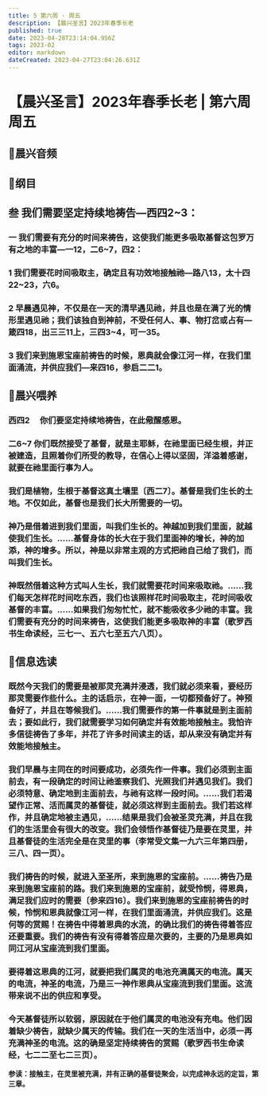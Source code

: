 ```yaml
---
title: 5 第六周 · 周五
description: 【晨兴圣言】2023年春季长老
published: true
date: 2023-04-28T23:14:04.956Z
tags: 2023-02
editor: markdown
dateCreated: 2023-04-27T23:04:26.631Z
---
```


# 【晨兴圣言】2023年春季长老 | 第六周周五
## 🎵晨兴音频

## 📙纲目

## **叁	我们需要坚定持续地祷告—西四2~3：**

### 一	我们需要有充分的时间来祷告，这使我们能更多吸取基督这包罗万有之地的丰富—一12，二6~7，四2：

### 1	我们需要花时间吸取主，确定且有功效地接触祂—路八13，太十四22~23，六6。

### 2	早晨遇见神，不仅是在一天的清早遇见祂，并且也是在满了光的情形里遇见祂；我们该独自到神前，不受任何人、事、物打岔或占有—箴四18，出三三11上，三四3~4，可一35。

### 3	我们来到施恩宝座前祷告的时候，恩典就会像江河一样，在我们里面涌流，并供应我们—来四16，参启二二1。

## 📙晨兴喂养

### **西四2　	你们要坚定持续地祷告，在此儆醒感恩。**

### **二6~7	你们既然接受了基督，就是主耶稣，在祂里面已经生根，并正被建造，且照着你们所受的教导，在信心上得以坚固，洋溢着感谢，就要在祂里面行事为人。**

### 我们是植物，生根于基督这真土壤里〔西二7〕。基督是我们生长的土地。不仅如此，基督也是我们长大所需要的一切。

### 神乃是借着进到我们里面，叫我们生长的。神越加到我们里面，就越使我们生长。……基督身体的长大在于我们里面神的增长，神的加添，神的增多。所以，神是以非常主观的方式把祂自己给了我们，而叫我们生长。

### 神既然借着这种方式叫人生长，我们就需要花时间来吸取祂。……我们每天怎样花时间吃东西，我们也该照样花时间吸取主，花时间吸收基督的丰富。……如果我们匆匆忙忙，就不能吸收多少祂的丰富。我们需要有充分的时间来祷告，这使我们能更多吸取神的丰富（歌罗西书生命读经，三七一、五六七至五六八页）。

## 📙信息选读

### 既然今天我们的需要是被那灵充满并浸透，我们就必须来看，要经历那灵需要作些什么。主的话启示，在神一面，一切都预备好了。神预备好了，并且在等候我们。……我们需要作的第一件事就是到主面前去；要如此行，我们就需要学习如何确定并有效能地接触主。我怕许多信徒祷告了多年，并花了许多时间读主的话，却从来没有确定并有效能地接触主。

### 我们早晨与主同在的时间要成功，必须先作一件事。我们必须到主面前去，有一段确定的时间让祂鉴察我们、光照我们并遇见我们。我们必须特意、确定地到主面前去，与祂有这样一段时间。……我们若渴望作正常、活而属灵的基督徒，就必须这样到主面前去。我们若这样作，并且确定地被主遇见，……结果是我们会被圣灵充满，并且在我们的生活里会有很大的改变。我们会领悟作基督徒乃是要在灵里，并且基督徒的生活完全是在灵里的事（李常受文集一九六三年第四册，三八、四一页）。

### 我们祷告的时候，就进入至圣所，来到施恩的宝座前。……祷告乃是来到施恩宝座前的路。我们来到施恩的宝座前，就受怜悯，得恩典，满足我们应时的需要〔参来四16〕。我们来到施恩的宝座前祷告的时候，怜悯和恩典就像江河一样，在我们里面涌流，并供应我们。这是何等的赏赐！在祷告中得着恩典的水流，的确比我们的祷告得着答应还要重要。我们的祷告有没有得着答应是次要的，主要的乃是恩典如同江河从宝座流到我们里面。

### 要得着这恩典的江河，就要把我们属灵的电池充满属天的电流。属天的电流，神圣的电流，乃是三一神作恩典从宝座流到我们里面。这流带来说不出的供应和享受。

### 今天基督徒所以软弱，原因就在于他们属灵的电池没有充电。他们因着缺少祷告，就缺少属天的传输。我们在一天的生活当中，必须一再充满神圣的电流。这的确是坚定持续祷告的赏赐（歌罗西书生命读经，七二二至七二三页）。

**参读：接触主，在灵里被充满，并有正确的基督徒聚会，以完成神永远的定旨，第三章。**
